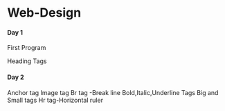 # Web-Design
<h4>Day 1</h4>
<p> First Program </p>
Heading Tags

<h4>Day 2</h4>
Anchor tag <a href= "https: "> </a>
Image tag
Br tag -Break line
Bold,Italic,Underline Tags
Big and Small tags
Hr tag-Horizontal ruler

  


